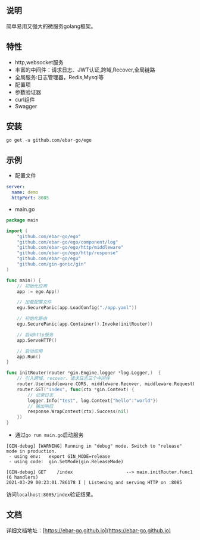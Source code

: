## 说明
简单易用又强大的微服务golang框架。

## 特性
- http,websocket服务
- 丰富的中间件：请求日志、JWT认证,跨域,Recover,全局链路
- 全局服务:日志管理器，Redis,Mysql等
- 配置项
- 参数验证器
- curl组件
- Swagger

## 安装
```
go get -u github.com/ebar-go/ego
```

## 示例
- 配置文件
```yaml
server:
  name: demo
  httpPort: 8085
```

- main.go
```go
package main

import (
	"github.com/ebar-go/ego"
	"github.com/ebar-go/ego/component/log"
	"github.com/ebar-go/ego/http/middleware"
	"github.com/ebar-go/ego/http/response"
	"github.com/ebar-go/egu"
	"github.com/gin-gonic/gin"
)

func main() {
	// 初始化应用
	app := ego.App()

	// 加载配置文件
	egu.SecurePanic(app.LoadConfig("./app.yaml"))

	// 初始化路由
	egu.SecurePanic(app.Container().Invoke(initRouter))

	// 启动http服务
	app.ServeHTTP()

	// 启动应用
	app.Run()
}

func initRouter(router *gin.Engine,logger *log.Logger,)  {
	// 引入跨域、recover、请求日志三个中间件
	router.Use(middleware.CORS, middleware.Recover, middleware.RequestLog(logger))
	router.GET("index", func(ctx *gin.Context) {
		// 记录日志
		logger.Info("test", log.Context{"hello":"world"})
		// 输出响应
		response.WrapContext(ctx).Success(nil)
	})
}
```

- 通过`go run main.go`启动服务
```
[GIN-debug] [WARNING] Running in "debug" mode. Switch to "release" mode in production.
 - using env:   export GIN_MODE=release
 - using code:  gin.SetMode(gin.ReleaseMode)

[GIN-debug] GET    /index                    --> main.initRouter.func1 (6 handlers)
2021-03-29 00:23:01.786178 I | Listening and serving HTTP on :8085
```

访问`localhost:8085/index`验证结果。

## 文档
详细文档地址：[https://ebar-go.github.io](https://ebar-go.github.io)

